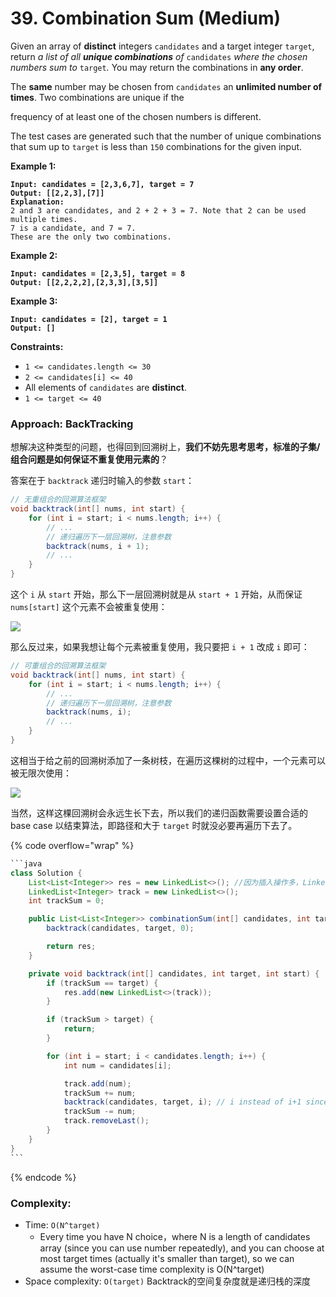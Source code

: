 # 39. Combination Sum (Medium)

Given an array of **distinct** integers `candidates` and a target integer `target`, return _a list of all **unique combinations** of_ `candidates` _where the chosen numbers sum to_ `target`_._ You may return the combinations in **any order**.

The **same** number may be chosen from `candidates` an **unlimited number of times**. Two combinations are unique if the&#x20;

frequency of at least one of the chosen numbers is different.

The test cases are generated such that the number of unique combinations that sum up to `target` is less than `150` combinations for the given input.

**Example 1:**

<pre><code><strong>Input: candidates = [2,3,6,7], target = 7
</strong><strong>Output: [[2,2,3],[7]]
</strong><strong>Explanation:
</strong>2 and 3 are candidates, and 2 + 2 + 3 = 7. Note that 2 can be used multiple times.
7 is a candidate, and 7 = 7.
These are the only two combinations.
</code></pre>

**Example 2:**

<pre><code><strong>Input: candidates = [2,3,5], target = 8
</strong><strong>Output: [[2,2,2,2],[2,3,3],[3,5]]
</strong></code></pre>

**Example 3:**

<pre><code><strong>Input: candidates = [2], target = 1
</strong><strong>Output: []
</strong></code></pre>

**Constraints:**

* `1 <= candidates.length <= 30`
* `2 <= candidates[i] <= 40`
* All elements of `candidates` are **distinct**.
* `1 <= target <= 40`



### Approach: BackTracking

想解决这种类型的问题，也得回到回溯树上，**我们不妨先思考思考，标准的子集/组合问题是如何保证不重复使用元素的**？

答案在于 `backtrack` 递归时输入的参数 `start`：

```java
// 无重组合的回溯算法框架
void backtrack(int[] nums, int start) {
    for (int i = start; i < nums.length; i++) {
        // ...
        // 递归遍历下一层回溯树，注意参数
        backtrack(nums, i + 1);
        // ...
    }
}
```

这个 `i` 从 `start` 开始，那么下一层回溯树就是从 `start + 1` 开始，从而保证 `nums[start]` 这个元素不会被重复使用：

![](https://labuladong.github.io/algo/images/%E6%8E%92%E5%88%97%E7%BB%84%E5%90%88/1.jpeg)

那么反过来，如果我想让每个元素被重复使用，我只要把 `i + 1` 改成 `i` 即可：

```java
// 可重组合的回溯算法框架
void backtrack(int[] nums, int start) {
    for (int i = start; i < nums.length; i++) {
        // ...
        // 递归遍历下一层回溯树，注意参数
        backtrack(nums, i);
        // ...
    }
}
```

这相当于给之前的回溯树添加了一条树枝，在遍历这棵树的过程中，一个元素可以被无限次使用：

![](https://labuladong.github.io/algo/images/%E6%8E%92%E5%88%97%E7%BB%84%E5%90%88/10.jpeg)

当然，这样这棵回溯树会永远生长下去，所以我们的递归函数需要设置合适的 base case 以结束算法，即路径和大于 `target` 时就没必要再遍历下去了。



{% code overflow="wrap" %}
````java
```java
class Solution {
    List<List<Integer>> res = new LinkedList<>(); //因为插入操作多，LinkedList插入操作O(1)
    LinkedList<Integer> track = new LinkedList<>();
    int trackSum = 0;

    public List<List<Integer>> combinationSum(int[] candidates, int target) {
        backtrack(candidates, target, 0);

        return res;
    }

    private void backtrack(int[] candidates, int target, int start) {
        if (trackSum == target) {
            res.add(new LinkedList<>(track));
        }

        if (trackSum > target) {
            return;
        }

        for (int i = start; i < candidates.length; i++) {
            int num = candidates[i];

            track.add(num);
            trackSum += num;
            backtrack(candidates, target, i); // i instead of i+1 since we can choose the same candidates
            trackSum -= num;
            track.removeLast();
        }
    }
}
```
````
{% endcode %}

### Complexity:

* Time: `O(N^target)`
  * Every time you have N choice，where N is a length of candidates array (since you can use number repeatedly), and you can choose at most target times (actually it's smaller than target), so we can assume the worst-case time complexity is O(N^target)
* Space complexity: `O(target)` Backtrack的空间复杂度就是递归栈的深度
